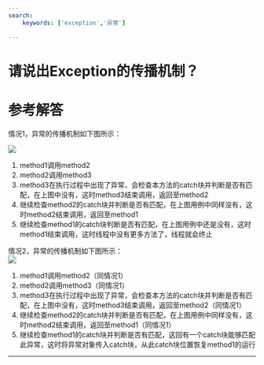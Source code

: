 ```yaml
---
search:
    keywords: ['exception','异常']

---
```



# 请说出Exception的传播机制？

# 参考解答

情况1，异常的传播机制如下图所示：

![](/assets/exception1.png)  
1. method1调用method2  
2. method2调用method3  
3. method3在执行过程中出现了异常，会检查本方法的catch块并判断是否有匹配，在上图中没有，这时method3结束调用，返回至method2  
4. 继续检查method2的catch块并判断是否有匹配，在上图用例中同样没有，这时method2结束调用，返回至method1  
5. 继续检查method1的catch块判断是否有匹配，在上图用例中还是没有，这时method1结束调用，这时线程中没有更多方法了，线程就会终止

情况2，异常的传播机制如下图所示：  
![](/assets/exception2.png)  
1. method1调用method2（同情况1）  
2. method2调用method3（同情况1）  
3. method3在执行过程中出现了异常，会检查本方法的catch块并判断是否有匹配，在上图中没有，这时method3结束调用，返回至method2（同情况1）  
4. 继续检查method2的catch块并判断是否有匹配，在上图用例中同样没有，这时method2结束调用，返回至method1（同情况1）  
5. 继续检查method1的catch块并判断是否有匹配，这回有一个catch块能够匹配此异常，这时将异常对象传入catch块，从此catch块位置恢复method1的运行

---

